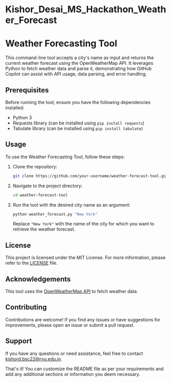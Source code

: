# Kishor_Desai_MS_Hackathon_Weather_Forecast

# Weather Forecasting Tool

This command-line tool accepts a city's name as input and returns the current weather forecast using the OpenWeatherMap API. It leverages Python to fetch weather data and parse it, demonstrating how GitHub Copilot can assist with API usage, data parsing, and error handling.

## Prerequisites

Before running the tool, ensure you have the following dependencies installed:

- Python 3
- Requests library (can be installed using `pip install requests`)
- Tabulate library (can be installed using `pip install tabulate`)

## Usage

To use the Weather Forecasting Tool, follow these steps:

1. Clone the repository:

   ```bash
   git clone https://github.com/your-username/weather-forecast-tool.git
   ```

2. Navigate to the project directory:

   ```bash
   cd weather-forecast-tool
   ```

3. Run the tool with the desired city name as an argument:

   ```bash
   python weather_forecast.py "New York"
   ```

   Replace `"New York"` with the name of the city for which you want to retrieve the weather forecast.

## License

This project is licensed under the MIT License. For more information, please refer to the [LICENSE](LICENSE) file.

## Acknowledgements

This tool uses the [OpenWeatherMap API](https://openweathermap.org/api) to fetch weather data.

## Contributing

Contributions are welcome! If you find any issues or have suggestions for improvements, please open an issue or submit a pull request.

## Support

If you have any questions or need assistance, feel free to contact [kishord.bsc22@rvu.edu.in](mailto:kishord.bsc22@rvu.edu.in).

That's it! You can customize the README file as per your requirements and add any additional sections or information you deem necessary.
